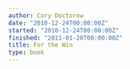 ```yaml
---
author: Cory Doctorow
date: "2010-12-24T00:00:00Z"
started: "2010-12-24T00:00:00Z"
finished: "2011-01-20T00:00:00Z"
title: For the Win
type: book
---
```


